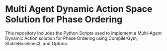 # Multi Agent Dynamic Action Space Solution for Phase Ordering

This repository includes the Python Scripts used to implement a Multi-Agent Dynamic Action solution for Phase Ordering using CompilerGym, StableBaselines3, and Optuna.
